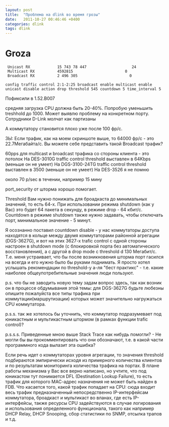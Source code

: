 ```yaml
---
layout: post
title:  "Проблема на dlink во время грозы"
date:   2011-10-27 00:46:46 +0400
categories: dlink
tags: dlink
---
```


# Groza


```
 Unicast RX            15 743 78 447                    24          
 Multicast RX          4592815                       0           
 Broadcast RX          2 496 305                       0
```

```
config traffic control 2:1-2:25 broadcast enable multicast enable unicast disable action drop threshold 545 countdown 5 time_interval 5  
```

Пофиксили в 
1.52.B007


 средняя загрузка CPU должна быть 20-40%. 
Попробую уменьшить treshhold до 1000. Может выявлю проблему на конкретном порту. Сотрудники D-Link молчат как партизаны

А коммутатору становится плохо уже после 100 фр/с.

ЗЫ: Если трафик, как на моем скриншоте выше, то 64000 фр/c - это 22.7Мегабайта/c. Вы можете себе представить такой Broadcast трафик?

60pps для multicast и broadcast трафика со стороны клиента - это потолок
На DES-3010G traffic control threshold выставлен в 64Kbps (меньше он не умеет)
На DGS-3100-24TG traffic control threshold выставлен в 3500 (меньше он не умеет)
На DES-3526 я не помню 


около 70 p/sec в течении, например 15 мину


port_security
от шторма хорошо помогает.


Threshold Вам нужно понижать для броадкаста до минимальных значений, то есть 64-х.
 При использовании режима shutdown (как у Вас) это будет 64 пакета в секунду, в режиме drop - 64 кбит/c. 
Countdown в режиме shutdown также нужно задавать, чтобы отключать порт, минимальное значение - 5 минут.




Я осознанно поставил countdown disable - у нас коммутаторы доступа находятся в кольце между двумя коммутаторами районной агрегации (DGS-3627G), и вот на этих 3627-х trafic control с одной стороны настроен в shutdown mode (с блокировкой порта без автоматического восстановления), а с другой в drop mode c threshold d 130 Мегабит/с.
Т.е. меня устраивает, что бы после возникновения шторма порт гасился на всегда и его нужно было бы руками поднимать.
Я просто хотел услышать рекомендации по threshold-у а-ля "бест практикс" - т.е. какие наиболее общеупотребительные значения люди пользуют.

p.s. что бы не заводить новую тему задам вопрос здесь, так как возник он в процессе обдумывания этой темы:
для DGS-3627G будьте любезны опишите пожалуйста все типы трафика при коммутации(маршрутизации) которых может значительно нагружаться CPU коммутатора.

p.s.s. так же хотелось бы уточнить, что коммутатор подразумевает под юникастным и мультикастным штормом (в рамках функции trafic control)?

p.s.s.s. Приведенные мною выше Stack Trace как нибудь помогли? - Не могли бы вы прокомментировать что они обозначают, т.е. в какой части программного кода вылазит эта ошибка?


Если речь идет о коммутаторах уровня агрегации, то значения threshold подбираются эмпирически исходя из примерного количества клиентов и по результатам мониторинга количества трафика на портах. В плане работы механизма у Вас все верно написано, но учтите, что под юникастом тут понимается DFL (Destination Lookup Failure), то есть трафик для которого МАС-адрес назначения не может быть найден в FDB.
Что касается того, какой трафик попадает на CPU: сюда входит весь трафик предназначенный непосредственно IP-интерфейсам коммутатора, броадкаст и мультикаст во вланах, где есть IP-интерфейсы, также ресурсы CPU задействуются в случае логирования и использования определенного функционала, такого как например DHCP Relay, DHCP Snooping, сбор статистики по SNMP, отсылка трапов и т.д.